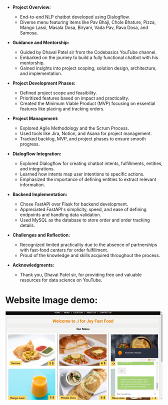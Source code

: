- **Project Overview:**
  - End-to-end NLP chatbot developed using Dialogflow.
  - Diverse menu featuring items like Pav Bhaji, Chole Bhature, Pizza, Mango Lassi, Masala Dosa, Biryani, Vada Pav, Rava Dosa, and Samosa.

- **Guidance and Mentorship:**
  - Guided by Dhaval Patel sir from the Codebasics YouTube channel.
  - Embarked on the journey to build a fully functional chatbot with his mentorship.
  - Gained insights into project scoping, solution design, architecture, and implementation.

- **Project Development Phases:**
  - Defined project scope and feasibility.
  - Prioritized features based on impact and practicality.
  - Created the Minimum Viable Product (MVP) focusing on essential features like placing and tracking orders.

- **Project Management:**
  - Explored Agile Methodology and the Scrum Process.
  - Used tools like Jira, Notion, and Asana for project management.
  - Tracked backlog, MVP, and project phases to ensure smooth progress.

- **Dialogflow Integration:**
  - Explored Dialogflow for creating chatbot intents, fulfillments, entities, and integrations.
  - Learned how intents map user intentions to specific actions.
  - Emphasized the importance of defining entities to extract relevant information.

- **Backend Implementation:**
  - Chose FastAPI over Flask for backend development.
  - Appreciated FastAPI's simplicity, speed, and ease of defining endpoints and handling data validation.
  - Used MySQL as the database to store order and order tracking details.

- **Challenges and Reflection:**
  - Recognized limited practicality due to the absence of partnerships with fast-food centers for order fulfillment.
  - Proud of the knowledge and skills acquired throughout the process.

- **Acknowledgments:**
  - Thank you, Dhaval Patel sir, for providing free and valuable resources for data science on YouTube.


# Website Image demo:
![Nutrinet Image](Nutrinet%20image.png)

